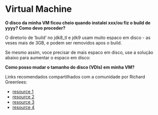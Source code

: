 # Virtual Machine

**O disco da minha VM ficou cheio quando instalei xxx/ou fiz o build de yyyy? Como devo proceder?**

O diretorio de ‘build’ no jdk8_tl e jdk9 usam muito espaco em disco - as veses mais de 3GB, e podem ser removidos apos o build.

Se mesmo assim, voce precisar de mais espaco em disco, use a solução abaixo para aumentar o espaco em disco:

**Como posso mudar o tamanho do disco (VDIs) em minha VM?**

Links recomendados compartilhados com a comunidade por Richard Greenlees:
- [resource 1](http://bit.ly/1qgfZJ7)
- [resource 2](http://derekmolloy.ie/resize-a-virtualbox-disk/)
- [resource 3](http://www.howtogeek.com/124622/how-to-enlarge-a-virtual-machines-disk-in-virtualbox-or-vmware/)
- [resource 4](https://forums.virtualbox.org/viewtopic.php?t=10348)
